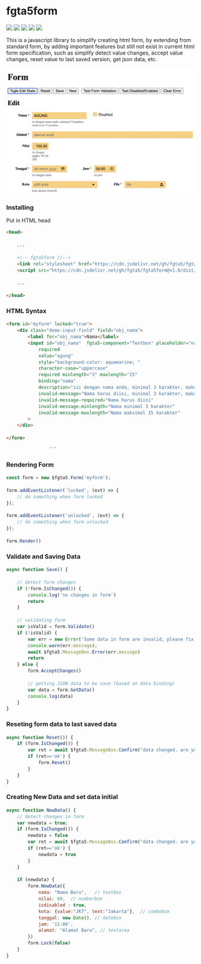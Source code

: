 # fgta5form



![](https://img.shields.io/github/stars/fgta5/fgta5form) ![](https://img.shields.io/github/forks/fgta5/fgta5form) ![](https://img.shields.io/github/tag/fgta5/fgta5form) ![](https://img.shields.io/github/release/fgta5/fgta5form) ![](https://img.shields.io/github/issues/fgta5/fgta5form)


This is a javascript library to simplify creating html form, by extending from standard form, by adding important features but still not exist in current html form specification, such as simplify detect value changes, accept value changes, reset value to last saved version, get json data, etc.

![](https://raw.githubusercontent.com/fgta5/fgta5form/main/images/ss-form-editmode.png)


### Installing
Put in HTML head
```html
<head>

	...

	<!-- fgta5form //-->
	<link rel="stylesheet" href="https://cdn.jsdelivr.net/gh/fgta5/fgta5form@v1.0/dist/fgta5-v1.0.0-min.css" />
	<script src="https://cdn.jsdelivr.net/gh/fgta5/fgta5form@v1.0/dist/fgta5-v1.0.0-min.js"></script>
	
    ...

</head>
```


### HTML Syntax
```html
<form id="myform" locked="true">
	<div class="demo-input-field" field="obj_nama">
		<label for="obj_nama">Nama</label>
		<input id="obj_nama"  fgta5-component="Textbox" placeholder="nama anda" autocomplete="off" spellcheck="false" 
			required
			value="agung" 
			style="background-color: aquamarine; "
			character-case="uppercase"
			required minlength="3" maxlength="15"
			binding="nama"
			description="isi dengan nama anda, minimal 3 karakter, maksimal 15 karakter"
			invalid-message="Nama harus diisi, minimal 3 karakter, maksimal 15 karakter"
			invalid-message-required="Nama harus diisi"
			invalid-message-minlength="Nama minimal 3 karakter"
			invalid-message-maxlength="Nama maksimal 15 karakter"
		>
	</div>

</form>
```
					```

### Rendering Form
```javascript
const form = new $fgta5.Form('myform');

form.addEventListener('locked', (evt) => { 
	// do something when form locked
});

form.addEventListener('unlocked', (evt) => {  
	// do something when form unlocked
});

form.Render()

```

### Validate and Saving Data
```javascript
async function Save() {

	// detect form changes
	if (!form.IsChanged()) {
		console.log('no changes in form')
		return
	}

	// validating form
	var isValid = form.Validate()
	if (!isValid) {
		var err = new Error('Some data in form are invalid, please fix them');
		console.warn(err.message);
		await $fgta5.MessageBox.Error(err.message)
		return
	} else {
		form.AcceptChanges()

		// getting JSON data to be save (based on data binding)
		var data = form.GetData()
		console.log(data)
	}
}
```

### Reseting form data to last saved data
```javascript
async function Reset()) {
	if (form.IsChanged()) {
		var ret = await $fgta5.MessageBox.Confirm("data changed. are you sure reset data?")
		if (ret=='ok') {
			form.Reset()
		}
	}
}
```

### Creating New Data and set data initial
```javascript
async function NewData() {
	// detect changes in form
	var newdata = true;
	if (form.IsChanged()) {
		newdata = false
		var ret = await $fgta5.MessageBox.Confirm("data changed. are you sure creating new data?")
		if (ret=='ok') {
			newdata = true
		}
	}

	if (newdata) {
		form.NewData({
			nama: "Nama Baru",   // textbox
			nilai: 60,  // numberbox
			isdisabled : true,
			kota: {value:"JKT", text:"Jakarta"},  // combobox
			tanggal: new Date(), // datebox
			jam: '11:00',
			alamat: "Alamat Baru", // textarea
		})
		form.Lock(false)
	}
}
```








